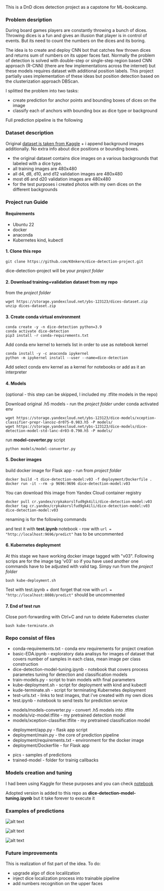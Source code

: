 This is a DnD dices detection project as a capstone for ML-bookcamp.

### Problem desription
During board games players are constantly throwing a bunch of dices. Throwing dices is a fun and gives an illusion that player is in control of events. But its need to count the numbers on the dices and its boring.

The idea is to create and deploy CNN bot that catches few thrown dices and returns sum of numbers on its upper faces fast. Normally the problem of detection is solved with double-step or single-step region based CNN approach (R-CNN) (there are few implementations across the internet) but these models requires dataset with additional position labels. This project partially uses implementation of these ideas but position detection based on the clusterization approach DBScan.

I splitted the problem into two tasks:
- create prediction for anchor points and bounding boxes of dices on the image
- classify each of anchors with bounding box as dice type or background

Full prediction pipeline is the following

### Dataset description
Original [dataset is taken from Kaggle](https://www.kaggle.com/datasets/ucffool/dice-d4-d6-d8-d10-d12-d20-images) + i append background images additionally. No extra info about dice positions or bounding boxes.

- the original dataset contains dice images on a various backgrounds that labeled with a dice type.
- all training images are 480x480
- all d4, d8, d10, and d12 validation images are 480x480
- most d6 and d20 validation images are 480x480
- for the test purposes i created photos with my own dices on the different backgrounds

### Project run Guide
#### Requirements
- Ubuntu 22
- docker
- anaconda
- Kubernetes kind, kubectl

#### 1. Clone this repo
```
git clone https://github.com/K0nkere/dice-detection-project.git
```

dice-detection-project will be your _project folder_
#### 2. Download training+validation dataset from my repo
from the _project folder_
```
wget https://storage.yandexcloud.net/ybs-123123/dices-dataset.zip
unzip dices-dataset.zip
```
#### 3. Create conda virtual environment
```
conda create -y -n dice-detection python=3.9
conda activate dice-detection
pip3 install -r conda-requirements.txt
```

Add conda env kernel to kernels list in order to use as notebook kernel
```
conda install -y -c anaconda ipykernel
python -m ipykernel install --user --name=dice-detection
```

Add select conda env kernel as a kernel for notebooks or add as it an interpreter

#### 4. Models
(optional - this step can be skipped, I included my .tflite models in the repo)

Download original .h5 models - run the _project folder_ under conda activated env
```
wget https://storage.yandexcloud.net/ybs-123123/dice-models/xception-classifier-prepr-lancoz-dr075-0.983.h5 -P models/
wget https://storage.yandexcloud.net/ybs-123123/dice-models/dice-detection-model-std-lanc-dr03-0.790.h5 -P models/
```

run **model-coverter.py** script
```
python models/model-converter.py
```

#### 5. Docker images
build docker image for Flask app - run from _project folder_
```
docker build -t dice-detection-model:v03 -f deployment/Dockerfile .
docker run -it --rm -p 9696:9696 dice-detection-model:v03
```

You can download this image from Yandex Cloud container registry
```
docker pull cr.yandex/crpkakorslfud9gk4ili/dice-detection-model:v03
docker tag cr.yandex/crpkakorslfud9gk4ili/dice-detection-model:v03 dice-detection-model:v03
```
renaming is for the following commands

and test it with **test.ipynb** notebook - row with `url = "http://localhost:9696/predict"` has to be uncommented


#### 6. Kubernetes deployment
At this stage we have working docker image tagged with "v03". Following scrips are for the image tag 'v03' so if you have used another one commands have to be adjusted with valid tag. Simpy run from the _project folder_
```
bash kube-deployment.sh
```
Test with test.ipynb + dont forget that row with `url = "http://localhost:8080/predict"` should be uncommented

#### 7. End of test run
Close port-forwarding with Ctrl+C and run to delete Kubernetes cluster
```
bash kube-terminate.sh
```

### Repo consist of files
>
- conda-requirements.txt - conda env requirements for project creation
- basic-EDA.ipynb - exploratory data analisys for images of dataset that covers number of samples in each class, mean image per class construction
- dice-detection-model-tuning.ipynb - notebook that covers process parametes tuning for detection and classification models 
- train-models.py - script to train models with final parameters
- kube-deployment.sh - script for deployment with kind and kubectl
- kude-terminate.sh - script for terminating Kubernetes deployment
- test-urls.txt - links to test images, that i've created with my own dices
- test.ipynb - notebook to send tests for prediction service

>
- models/models-converter.py - convert .h5 models into .tflite
- models/viz-model.tflite - my pretrained detection model
- models/xception-classifier.tflite - my pretrained classification model

>
- deployment/app.py - flask app script
- deployment/main.py - the core of prediction pipeline
- deployment/requirements.txt - environment for the docker image
- deployment/Dockerfile - for Flask app

>
- pics - samples of predictions
- trained-model - folder for trainig callbacks


### Models creation and tuning
I had been using Kaggle for these purposes and you can check [notebook](https://www.kaggle.com/code/konkore/dice-detection-model-tuning?scriptVersionId=117389175)

Adopted version is added to this repo as **dice-detection-model-tuning.ipynb** but it take forever to execute it

### Examples of predictions
![alt text](https://github.com/K0nkere/dice-detection-project/blob/2b1dbc3f2347bb997afaa2cb88d305c4f61a5e05/pics/f_1.png)

![alt text](https://github.com/K0nkere/dice-detection-project/blob/2b1dbc3f2347bb997afaa2cb88d305c4f61a5e05/pics/f_2.png)

![alt text](https://github.com/K0nkere/dice-detection-project/blob/2b1dbc3f2347bb997afaa2cb88d305c4f61a5e05/pics/f_3.png)

### Future improvements
This is realization of fist part of the idea. To do:
- upgrade algo of dice localilzation
- inject dice localization process into trainable pipeline
- add numbers recognition on the upper faces